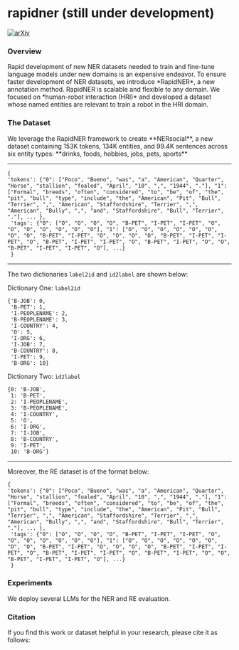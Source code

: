 # rapidner (still  under development)

[![arXiv](https://img.shields.io/badge/6029236-B31B1B.svg)](https://arxiv.org/abs/6029236)

<h3>Overview</h3>
Rapid development of new NER datasets needed to train and fine-tune language models under new domains is an expensive endeavor. To ensure faster development of NER datasets, we introduce *RapidNER*, a new annotation method. RapidNER is scalable and flexible to any domain. We focused on *human-robot interaction (HRI)* and developed a dataset whose named entities are relevant to train a robot in the HRI domain.

<h3>The Dataset</h3>
We leverage the RapidNER framework to create **NERsocial**, a new dataset containing 153K tokens, 134K entities, and 99.4K sentences across six entity types: **drinks, foods, hobbies, jobs, pets, sports**

***

```
{ 
'tokens': {"0": ["Poco", "Bueno", "was", "a", "American", "Quarter", "Horse", "stallion", "foaled", "April", "10", ",", "1944", "."], "1": ["Formal", "breeds", "often", "considered", "to", "be", "of", "the", "pit", "bull", "type", "include", "the", "American", "Pit", "Bull", "Terrier", ",", "American", "Staffordshire", "Terrier", ",", "American", "Bully", ",", "and", "Staffordshire", "Bull", "Terrier", "."], ... },
 'tags': {"0": ["O", "O", "O", "O", "B-PET", "I-PET", "I-PET", "O", "O", "O", "O", "O", "O", "O"], "1": ["O", "O", "O", "O", "O", "O", "O", "O", "B-PET", "I-PET", "O", "O", "O", "O", "B-PET", "I-PET", "I-PET", "O", "B-PET", "I-PET", "I-PET", "O", "B-PET", "I-PET", "O", "O", "B-PET", "I-PET", "I-PET", "O"], ...}
 }
```
***
The two dictionaries `label2id` and `id2label` are shown below: 

Dictionary One: `label2id`
```
{'B-JOB': 0,
 'B-PET': 1,
 'I-PEOPLENAME': 2,
 'B-PEOPLENAME': 3,
 'I-COUNTRY': 4,
 'O': 5,
 'I-ORG': 6,
 'I-JOB': 7,
 'B-COUNTRY': 8,
 'I-PET': 9,
 'B-ORG': 10}
```
Dictionary Two: `id2label`
```
{0: 'B-JOB',
 1: 'B-PET',
 2: 'I-PEOPLENAME',
 3: 'B-PEOPLENAME',
 4: 'I-COUNTRY',
 5: 'O',
 6: 'I-ORG',
 7: 'I-JOB',
 8: 'B-COUNTRY',
 9: 'I-PET',
 10: 'B-ORG'}
 ```
 ***

Moreover, the RE dataset is of the format below:
```
{ 
'tokens': {"0": ["Poco", "Bueno", "was", "a", "American", "Quarter", "Horse", "stallion", "foaled", "April", "10", ",", "1944", "."], "1": ["Formal", "breeds", "often", "considered", "to", "be", "of", "the", "pit", "bull", "type", "include", "the", "American", "Pit", "Bull", "Terrier", ",", "American", "Staffordshire", "Terrier", ",", "American", "Bully", ",", "and", "Staffordshire", "Bull", "Terrier", "."], ... },
 'tags': {"0": ["O", "O", "O", "O", "B-PET", "I-PET", "I-PET", "O", "O", "O", "O", "O", "O", "O"], "1": ["O", "O", "O", "O", "O", "O", "O", "O", "B-PET", "I-PET", "O", "O", "O", "O", "B-PET", "I-PET", "I-PET", "O", "B-PET", "I-PET", "I-PET", "O", "B-PET", "I-PET", "O", "O", "B-PET", "I-PET", "I-PET", "O"], ...}
 }
```

<h3>Experiments</h3>
We deploy several LLMs for the NER and RE evaluation.

### Citation

If you find this work or dataset helpful in your research, please cite it as follows:

```

```
